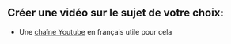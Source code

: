 ## Créer une vidéo sur le sujet de votre choix:
- Une [chaîne  Youtube](https://www.youtube.com/@toptutoweb) en français utile pour cela

